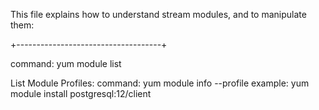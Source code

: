 This file explains how to understand stream modules, and to manipulate them: 

+------------------------------------+


command: yum module list

List Module Profiles: 
command: yum module info --profile <package name> 
example: yum module install postgresql:12/client
